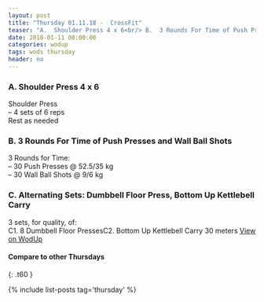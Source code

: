 ```yaml
---
layout: post
title: "Thursday 01.11.18 -  CrossFit"
teaser: "A.  Shoulder Press 4 x 6<br/> B.  3 Rounds For Time of Push Presses and Wall Ball Shots<br/> C. Alternating Sets: Dumbbell Floor Press, Bottom Up Kettlebell Carry"
date: 2018-01-11 00:00:00
categories: wodup
tags: wods thursday
header: no
---
```



<h3>A.  Shoulder Press 4 x 6</h3>
Shoulder Press<br/>– 4 sets of 6 reps <br/>Rest as needed<br/>
<h3>B.  3 Rounds For Time of Push Presses and Wall Ball Shots</h3>
3 Rounds for Time:<br/>– 30 Push Presses @ 52.5/35 kg<br/>– 30 Wall Ball Shots @ 9/6 kg<br/>
<h3>C. Alternating Sets: Dumbbell Floor Press, Bottom Up Kettlebell Carry</h3>
3 sets, for quality,  of:<br/>C1. 8 Dumbbell Floor PressesC2. Bottom Up Kettlebell Carry 30 meters
<a href="https://www.wodup.com/gyms/asphodel/wods/3666" target="blank">View on WodUp</a>


#### Compare to other Thursdays
{: .t60 }

{% include list-posts tag='thursday' %}